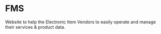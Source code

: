 # FMS
Website to help the Electronic Item Vendors to easily operate and manage their services & product data.
